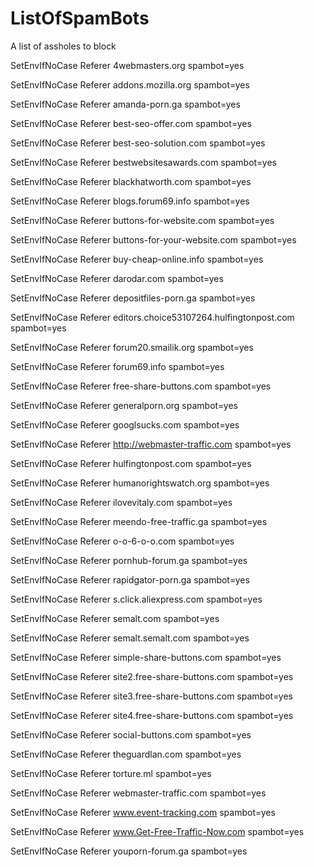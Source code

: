 # ListOfSpamBots
A list of assholes to block

SetEnvIfNoCase Referer 4webmasters.org spambot=yes

SetEnvIfNoCase Referer addons.mozilla.org spambot=yes

SetEnvIfNoCase Referer amanda-porn.ga spambot=yes

SetEnvIfNoCase Referer best-seo-offer.com spambot=yes

SetEnvIfNoCase Referer best-seo-solution.com spambot=yes

SetEnvIfNoCase Referer bestwebsitesawards.com spambot=yes

SetEnvIfNoCase Referer blackhatworth.com spambot=yes

SetEnvIfNoCase Referer blogs.forum69.info spambot=yes

SetEnvIfNoCase Referer buttons-for-website.com spambot=yes

SetEnvIfNoCase Referer buttons-for-your-website.com spambot=yes

SetEnvIfNoCase Referer buy-cheap-online.info spambot=yes

SetEnvIfNoCase Referer darodar.com spambot=yes

SetEnvIfNoCase Referer depositfiles-porn.ga spambot=yes

SetEnvIfNoCase Referer editors.choice53107264.hulfingtonpost.com spambot=yes

SetEnvIfNoCase Referer forum20.smailik.org spambot=yes

SetEnvIfNoCase Referer forum69.info spambot=yes

SetEnvIfNoCase Referer free-share-buttons.com spambot=yes

SetEnvIfNoCase Referer generalporn.org spambot=yes

SetEnvIfNoCase Referer googlsucks.com spambot=yes

SetEnvIfNoCase Referer http://webmaster-traffic.com spambot=yes

SetEnvIfNoCase Referer hulfingtonpost.com spambot=yes

SetEnvIfNoCase Referer humanorightswatch.org spambot=yes

SetEnvIfNoCase Referer ilovevitaly.com spambot=yes

SetEnvIfNoCase Referer meendo-free-traffic.ga spambot=yes

SetEnvIfNoCase Referer o-o-6-o-o.com spambot=yes

SetEnvIfNoCase Referer pornhub-forum.ga spambot=yes

SetEnvIfNoCase Referer rapidgator-porn.ga spambot=yes

SetEnvIfNoCase Referer s.click.aliexpress.com spambot=yes

SetEnvIfNoCase Referer semalt.com spambot=yes

SetEnvIfNoCase Referer semalt.semalt.com spambot=yes

SetEnvIfNoCase Referer simple-share-buttons.com spambot=yes

SetEnvIfNoCase Referer site2.free-share-buttons.com spambot=yes

SetEnvIfNoCase Referer site3.free-share-buttons.com spambot=yes

SetEnvIfNoCase Referer site4.free-share-buttons.com spambot=yes

SetEnvIfNoCase Referer social-buttons.com spambot=yes

SetEnvIfNoCase Referer theguardlan.com spambot=yes

SetEnvIfNoCase Referer torture.ml spambot=yes

SetEnvIfNoCase Referer webmaster-traffic.com spambot=yes

SetEnvIfNoCase Referer www.event-tracking.com spambot=yes

SetEnvIfNoCase Referer www.Get-Free-Traffic-Now.com spambot=yes

SetEnvIfNoCase Referer youporn-forum.ga spambot=yes
